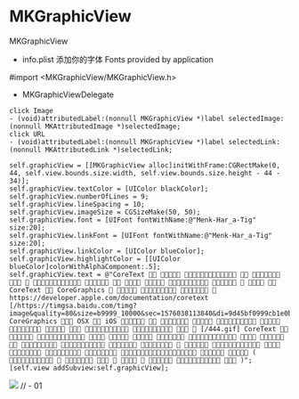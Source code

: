 # MKGraphicView
MKGraphicView

- info.plist 添加你的字体 Fonts provided by application

#import <MKGraphicView/MKGraphicView.h>

- MKGraphicViewDelegate
```
click Image
- (void)attributedLabel:(nonnull MKGraphicView *)label selectedImage:(nonnull MKAttributedImage *)selectedImage;
click URL
- (void)attributedLabel:(nonnull MKGraphicView *)label selectedLink:(nonnull MKAttributedLink *)selectedLink; 
```

```
self.graphicView = [[MKGraphicView alloc]initWithFrame:CGRectMake(0, 44, self.view.bounds.size.width, self.view.bounds.size.height - 44 - 34)];
self.graphicView.textColor = [UIColor blackColor];
self.graphicView.numberOfLines = 9;
self.graphicView.lineSpacing = 10;
self.graphicView.imageSize = CGSizeMake(50, 50);
self.graphicView.font = [UIFont fontWithName:@"Menk-Har_a-Tig" size:20];
self.graphicView.linkFont = [UIFont fontWithName:@"Menk-Har_a-Tig" size:20];
self.graphicView.linkColor = [UIColor blueColor];
self.graphicView.highlightColor = [[UIColor blueColor]colorWithAlphaComponent:.5];
self.graphicView.text = @"CoreText                  CoreText  CoreGraphics      https://developer.apple.com/documentation/coretext [/https://timgsa.baidu.com/timg?image&quality=80&size=b9999_10000&sec=1576038113840&di=9d45bf0999cb1e0ba96145fff7781811&imgtype=0&src=http%3A%2F%2Fimg3.coin163.com%2F96%2F90%2FzuQRJz.png] CoreGraphics  OSX  iOS              [/444.gif] CoreText                          (           )";
[self.view addSubview:self.graphicView];
```
![](http://server-name.test.upcdn.net/Algorithm/2020-01-03-Simulator%20Screen%20Shot%20-%20iPhone%20X%20-%202020-01-03%20at%2013.11.44.png)
// - 01

